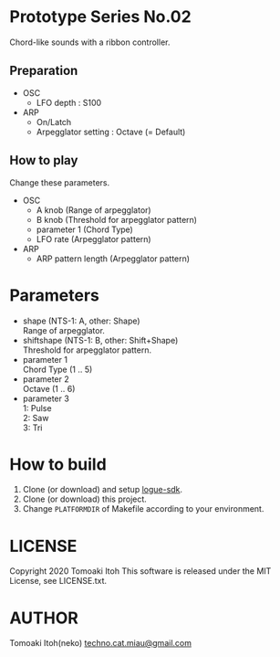 # Prototype Series No.02
Chord-like sounds with a ribbon controller.

## Preparation
- OSC
  - LFO depth : S100
- ARP
  - On/Latch
  - Arpegglator setting : Octave (= Default)

## How to play
Change these parameters.
- OSC
  - A knob (Range of arpegglator)
  - B knob (Threshold for arpegglator pattern)
  - parameter 1 (Chord Type)
  - LFO rate (Arpegglator pattern)
- ARP
  - ARP pattern length (Arpegglator pattern)

# Parameters
- shape (NTS-1: A, other: Shape)  
Range of arpegglator.
- shiftshape (NTS-1: B, other: Shift+Shape)  
Threshold for arpegglator pattern.
- parameter 1  
Chord Type (1 .. 5)
- parameter 2  
Octave (1 .. 6)
- parameter 3  
  1: Pulse  
  2: Saw  
  3: Tri

# How to build
1. Clone (or download) and setup [logue-sdk](https://github.com/korginc/logue-sdk).
1. Clone (or download) this project.
1. Change `PLATFORMDIR` of Makefile according to your environment.

# LICENSE
Copyright 2020 Tomoaki Itoh
This software is released under the MIT License, see LICENSE.txt.

# AUTHOR
Tomoaki Itoh(neko) techno.cat.miau@gmail.com

